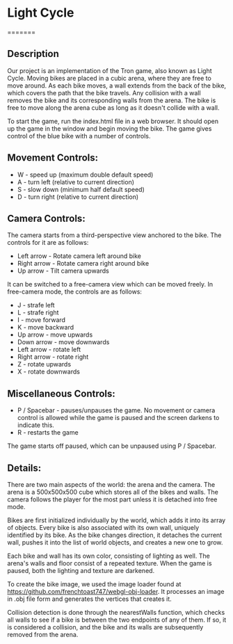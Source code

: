 # Light Cycle
=======

## Description

Our project is an implementation of the Tron game, also known
as Light Cycle. Moving bikes are placed in a cubic arena, where
they are free to move around. As each bike moves, a wall extends from
the back of the bike, which covers the path that the bike travels.
Any collision with a wall removes the bike and its corresponding walls
from the arena. The bike is free to move along the arena cube as long
as it doesn't collide with a wall.

To start the game, run the index.html file in a web browser. It should
open up the game in the window and begin moving the bike. The game gives
control of the blue bike with a number of controls.

## Movement Controls:

* W - speed up (maximum double default speed)
* A - turn left (relative to current direction)
* S - slow down (minimum half default speed)
* D - turn right (relative to current direction)

## Camera Controls:

The camera starts from a third-perspective view anchored to the bike.
The controls for it are as follows:

* Left arrow - Rotate camera left around bike
* Right arrow - Rotate camera right around bike
* Up arrow - Tilt camera upwards

It can be switched to a free-camera view which can be moved freely.
In free-camera mode, the controls are as follows:

* J - strafe left
* L - strafe right
* I - move forward
* K - move backward
* Up arrow - move upwards
* Down arrow - move downwards
* Left arrow - rotate left
* Right arrow - rotate right
* Z - rotate upwards
* X - rotate downwards

## Miscellaneous Controls:

* P / Spacebar - pauses/unpauses the game. No movement or camera control is
  allowed while the game is paused and the screen darkens to indicate this.
* R - restarts the game

The game starts off paused, which can be unpaused using P / Spacebar.

## Details:

There are two main aspects of the world: the arena and the camera. The
arena is a 500x500x500 cube which stores all of the bikes and walls.
The camera follows the player for the most part unless it is detached
into free mode.

Bikes are first initialized individually by the world, which adds it into
its array of objects. Every bike is also associated with its own wall,
uniquely identified by its bike. As the bike changes direction, it detaches
the current wall, pushes it into the list of world objects, and creates a
new one to grow.

Each bike and wall has its own color, consisting of lighting as well. The
arena's walls and floor consist of a repeated texture. When the game is
paused, both the lighting and texture are darkened.

To create the bike image, we used the image loader found at
https://github.com/frenchtoast747/webgl-obj-loader. It processes an image
in .obj file form and generates the vertices that creates it.

Collision detection is done through the nearestWalls function, which checks
all walls to see if a bike is between the two endpoints of any of them.
If so, it is considered a collision, and the bike and its walls are
subsequently removed from the arena.
